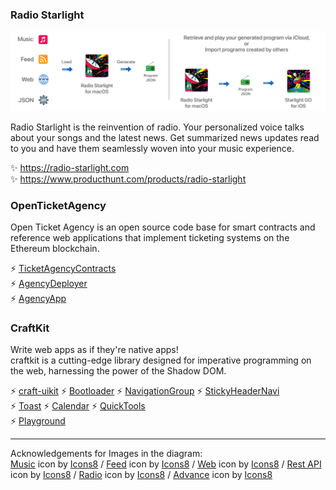 ### Radio Starlight

![image](starlight.jpg)

Radio Starlight is the reinvention of radio. Your personalized voice talks about your songs and the latest news. Get summarized news updates read to you and have them seamlessly woven into your music experience. 

✨ https://radio-starlight.com  
✨ https://www.producthunt.com/products/radio-starlight

### OpenTicketAgency

Open Ticket Agency is an open source code base for smart contracts and reference web applications that implement ticketing systems on the Ethereum blockchain.

⚡️ [TicketAgencyContracts](https://github.com/RayKitajima/TicketAgencyContracts)  
⚡️ [AgencyDeployer](https://github.com/RayKitajima/AgencyDeployer)  
⚡️ [AgencyApp](https://github.com/RayKitajima/AgencyApp)  

### CraftKit

Write web apps as if they're native apps!  
craftkit is a cutting-edge library designed for imperative programming on the web, harnessing the power of the Shadow DOM.

⚡️ [craft-uikit](https://github.com/craftkit/craft-uikit) ⚡️ [Bootloader](https://github.com/craftkit/craft-bootloader) ⚡️ [NavigationGroup](https://github.com/craftkit/craft-widget-navigationgroup) ⚡️ [StickyHeaderNavi](https://github.com/craftkit/craft-widget-stickyheadernavi)  
⚡️ [Toast](https://github.com/craftkit/craft-widget-toast) ⚡️ [Calendar](https://github.com/craftkit/craft-widget-calendar) ⚡️ [QuickTools](https://github.com/craftkit/craft-widget-quicktools)  
⚡️ [Playground](https://github.com/craftkit/craftkit-playground)  

--- 

Acknowledgements for Images in the diagram:  
<a target="_blank" href="https://icons8.com/icon/81TSi6Gqk0tm/music">Music</a> icon by <a target="_blank" href="https://icons8.com">Icons8</a> / 
<a target="_blank" href="https://icons8.com/icon/13841/rss">Feed</a> icon by <a target="_blank" href="https://icons8.com">Icons8</a> / 
<a target="_blank" href="https://icons8.com/icon/63807/website">Web</a> icon by <a target="_blank" href="https://icons8.com">Icons8</a> / 
<a target="_blank" href="https://icons8.com/icon/21895/rest-api">Rest API</a> icon by <a target="_blank" href="https://icons8.com">Icons8</a> / 
<a target="_blank" href="https://icons8.com/icon/12793/radio">Radio</a> icon by <a target="_blank" href="https://icons8.com">Icons8</a> / 
<a target="_blank" href="https://icons8.com/icon/12376/advance">Advance</a> icon by <a target="_blank" href="https://icons8.com">Icons8</a> 
